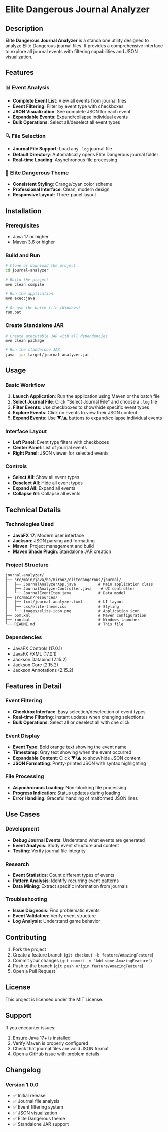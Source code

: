# Elite Dangerous Journal Analyzer

## Description

**Elite Dangerous Journal Analyzer** is a standalone utility designed to analyze Elite Dangerous journal files. It provides a comprehensive interface to explore all journal events with filtering capabilities and JSON visualization.

## Features

### 📊 **Event Analysis**
- **Complete Event List**: View all events from journal files
- **Event Filtering**: Filter by event type with checkboxes
- **JSON Visualization**: See complete JSON for each event
- **Expandable Events**: Expand/collapse individual events
- **Bulk Operations**: Select all/deselect all event types

### 🔍 **File Selection**
- **Journal File Support**: Load any `.log` journal file
- **Default Directory**: Automatically opens Elite Dangerous journal folder
- **Real-time Loading**: Asynchronous file processing

### 🎨 **Elite Dangerous Theme**
- **Consistent Styling**: Orange/cyan color scheme
- **Professional Interface**: Clean, modern design
- **Responsive Layout**: Three-panel layout

## Installation

### **Prerequisites**
- Java 17 or higher
- Maven 3.6 or higher

### **Build and Run**
```bash
# Clone or download the project
cd journal-analyzer

# Build the project
mvn clean compile

# Run the application
mvn exec:java

# Or use the batch file (Windows)
run.bat
```

### **Create Standalone JAR**
```bash
# Create executable JAR with all dependencies
mvn clean package

# Run the standalone JAR
java -jar target/journal-analyzer.jar
```

## Usage

### **Basic Workflow**
1. **Launch Application**: Run the application using Maven or the batch file
2. **Select Journal File**: Click "Select Journal File" and choose a `.log` file
3. **Filter Events**: Use checkboxes to show/hide specific event types
4. **Explore Events**: Click on events to view their JSON content
5. **Expand Events**: Use ▼/▲ buttons to expand/collapse individual events

### **Interface Layout**
- **Left Panel**: Event type filters with checkboxes
- **Center Panel**: List of journal events
- **Right Panel**: JSON viewer for selected events

### **Controls**
- **Select All**: Show all event types
- **Deselect All**: Hide all event types
- **Expand All**: Expand all events
- **Collapse All**: Collapse all events

## Technical Details

### **Technologies Used**
- **JavaFX 17**: Modern user interface
- **Jackson**: JSON parsing and formatting
- **Maven**: Project management and build
- **Maven Shade Plugin**: Standalone JAR creation

### **Project Structure**
```
journal-analyzer/
├── src/main/java/be/mirooz/elitedangerous/journal/
│   ├── JournalAnalyzerApp.java          # Main application class
│   ├── JournalAnalyzerController.java    # UI controller
│   └── JournalEventItem.java            # Data model
├── src/main/resources/
│   ├── fxml/journal-analyzer.fxml       # UI layout
│   ├── css/elite-theme.css              # Styling
│   └── images/elite-icon.png            # Application icon
├── pom.xml                              # Maven configuration
├── run.bat                              # Windows launcher
└── README.md                            # This file
```

### **Dependencies**
- JavaFX Controls (17.0.1)
- JavaFX FXML (17.0.1)
- Jackson Databind (2.15.2)
- Jackson Core (2.15.2)
- Jackson Annotations (2.15.2)

## Features in Detail

### **Event Filtering**
- **Checkbox Interface**: Easy selection/deselection of event types
- **Real-time Filtering**: Instant updates when changing selections
- **Bulk Operations**: Select all or deselect all with one click

### **Event Display**
- **Event Type**: Bold orange text showing the event name
- **Timestamp**: Gray text showing when the event occurred
- **Expandable Content**: Click ▼/▲ to show/hide JSON content
- **JSON Formatting**: Pretty-printed JSON with syntax highlighting

### **File Processing**
- **Asynchronous Loading**: Non-blocking file processing
- **Progress Indication**: Status updates during loading
- **Error Handling**: Graceful handling of malformed JSON lines

## Use Cases

### **Development**
- **Debug Journal Events**: Understand what events are generated
- **Event Analysis**: Study event structure and content
- **Testing**: Verify journal file integrity

### **Research**
- **Event Statistics**: Count different types of events
- **Pattern Analysis**: Identify recurring event patterns
- **Data Mining**: Extract specific information from journals

### **Troubleshooting**
- **Issue Diagnosis**: Find problematic events
- **Event Validation**: Verify event structure
- **Log Analysis**: Understand game behavior

## Contributing

1. Fork the project
2. Create a feature branch (`git checkout -b feature/AmazingFeature`)
3. Commit your changes (`git commit -m 'Add some AmazingFeature'`)
4. Push to the branch (`git push origin feature/AmazingFeature`)
5. Open a Pull Request

## License

This project is licensed under the MIT License.

## Support

If you encounter issues:

1. Ensure Java 17+ is installed
2. Verify Maven is properly configured
3. Check that journal files are valid JSON format
4. Open a GitHub issue with problem details

## Changelog

### Version 1.0.0
- ✅ Initial release
- ✅ Journal file analysis
- ✅ Event filtering system
- ✅ JSON visualization
- ✅ Elite Dangerous theme
- ✅ Standalone JAR support

